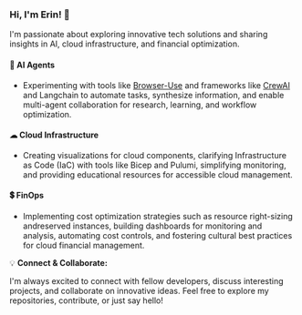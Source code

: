 ### Hi, I'm Erin! 👋

I'm passionate about exploring innovative tech solutions and sharing insights in AI, cloud infrastructure, and financial optimization.

#### 🚀 AI Agents
- Experimenting with tools like [Browser-Use](https://github.com/browser-use/browser-use) and frameworks like [CrewAI](https://github.com/crewAIInc/crewAI) and Langchain to automate tasks, synthesize information, and enable multi-agent collaboration for research, learning, and workflow optimization.

#### ☁ Cloud Infrastructure
- Creating visualizations for cloud components, clarifying Infrastructure as Code (IaC) with tools like Bicep and Pulumi, simplifying monitoring, and providing educational resources for accessible cloud management.

#### 💲 FinOps
- Implementing cost optimization strategies such as resource right-sizing andreserved instances, building dashboards for monitoring and analysis, automating cost controls, and fostering cultural best practices for cloud financial management.

💡 **Connect & Collaborate:**

I'm always excited to connect with fellow developers, discuss interesting projects, and collaborate on innovative ideas. Feel free to explore my repositories, contribute, or just say hello!
